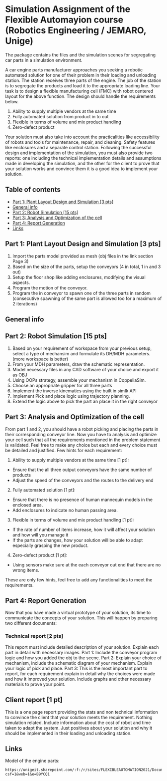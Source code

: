 # Simulation Assignment of the Flexible Automayion course (Robotics Engineering / JEMARO, Unige)
The package contains the files and the simulation scenes for segregating car parts in a simulation environment.

A car engine parts manufacturer approaches you seeking a robotic automated solution for one of their problem in their loading and unloading station. The station receives three parts of the engine. The job of the station is to segregate the products and load it to the appropriate loading line. 
Your task is to design a flexible manufacturing cell (FMC) with robot centered layout for the above function. The design should handle the requirements below.

1. Ability to supply multiple vendors at the same time
2. Fully automated solution from product in to out
3. Flexible in terms of volume and mix product handling
4. Zero-defect product

Your solution must also take into account the practicalities like accessibility of robots and tools for maintenance, repair, and cleaning. Safety features like enclosures and a separate control station. Following the successful design and implementation of the simulation, you must also provide two reports: one including the technical implementation details and assumptions made in developing the simulation, and the other for the client to prove that your solution works and convince them it is a good idea to implement your solution.

## Table of contents
* [Part 1: Plant Layout Design and Simulation [3 pts]](#part-1:-plant-layout-design-and-simulation-[3-pts])
* [General info](#general-info)
* [Part 2: Robot Simulation [15 pts]](#part-2:-robot-simulation-[15-pts])
* [Part 3: Analysis and Optimization of the cell](#part-3:-analysis-and-optimization-of-the-cell) 
* [Part 4: Report Generation](#part-4:-report-generation) 
* [Links](#links)

## Part 1: Plant Layout Design and Simulation [3 pts]

1. Import the parts model provided as mesh (obj files in the link section Page 3)
2. Based on the size of the parts, setup the conveyors (4 in total, 1 in and 3 out)
3. Setup the floor shop like adding enclosures, modifying the visual aspects.
4. Program the motion of the conveyor.
5. Program the in conveyor to spawn one of the three parts in random (consecutive spawning of the same part is allowed too for a maximum of 2 iterations)

## General info



## Part 2: Robot Simulation [15 pts]

1. Based on your requirement of workspace from your previous setup, select a type of mechansim and formulate its DH/MDH parameters. (more workspace is better)
2. From your MDH parameters, draw the schematic representation. 
3. Model necessary files in any CAD software of your choice and export it as OBJ 
4. Using OOPs strategy, assemble your mechanism in CoppeliaSim.
5. Choose an appropriate gripper for all three parts 
6. Implement the inverse kinematics using the built in simIk API
7. Implement Pick and place logic using trajectory planning. 
8. Extend the logic above to pick the part an place it in the right conveyor

## Part 3: Analysis and Optimization of the cell

From part 1 and 2, you should have a robot picking and placing the parts in their corresponding conveyor line. Now you have to analysis and optimize your cell such that all the requirements mentioned in the problem statement is validated. Feel free to make any choice but each and every choice must be detailed and justified. Few hints for each requirement:

1. Ability to supply multiple vendors at the same time [1 pt]:
- Ensure that the all three output conveyors have the same number of products
- Adjust the speed of the conveyors and the routes to the delivery end
2. Fully automated solution [1 pt]:
- Ensure that there is no presence of human mannequin models in the enclosed area.
- Add enclosures to indicate no human passing area.
3. Flexible in terms of volume and mix product handling [1 pt]:
- If the rate of number of items increase, how it will affect your solution and how will you manage it
- If the parts are changes, how your solution will be able to adapt especially grasping the new product.
4. Zero-defect product [1 pt]:
- Using sensors make sure at the each conveyor out end that there are no wrong items.

These are only few hints, feel free to add any functionalities to meet the requirements.

## Part 4: Report Generation

Now that you have made a virtual prototype of your solution, its time to communicate the concepts of your solution. This will happen by preparing two different documents:

### Technical report [2 pts]

This report must include detailed description of your solution. Explain each part in detail with necessary images. Part 1: Include the conveyor program logic and how you added the obj to the scene. Part 2: Explain your choice of mechanism, include the schematic diagram of your mechanism. Explain your logic of pick and place. Part 3: This is the most important part to report, for each requirement explain in detail why the choices were made and how it improved your solution. Include graphs and other necessary materials to prove your point.

## Client report [1 pt]

This is a one page report providing the stats and non technical information to convince the client that your solution meets the requirement. Nothing simulation related. Include information about the cost of robot and time taken to adapt the system. Just positives about your solution and why it should be implemented in their loading and unloading station.

## Links

Model of the engine parts:
```
https://unigeit.sharepoint.com/:f:/r/sites/FLEXIBLEAUTOMATION2021/Documenti%20condivisi/ModelForSimulationAssignment?csf=1&web=1&e=B9YCQ1
```

